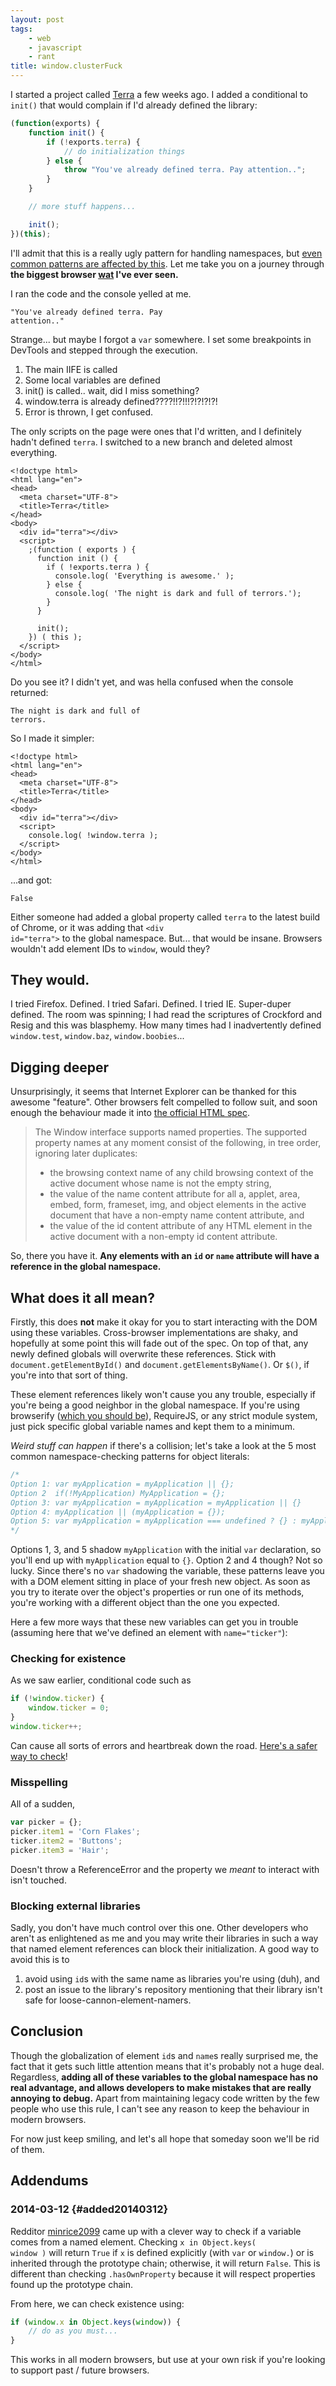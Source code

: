 ```yaml
---
layout: post
tags:
    - web
    - javascript
    - rant
title: window.clusterFuck
---
```


I started a project called [Terra](https://github.com/rileyjshaw/terra) a few weeks ago. I added a conditional to <code class="language-javascript">init()</code> that would complain if I'd already defined the library:

```javascript
(function(exports) {
	function init() {
		if (!exports.terra) {
			// do initialization things
		} else {
			throw "You've already defined terra. Pay attention..";
		}
	}

	// more stuff happens...

	init();
})(this);
```

I'll admit that this is a really ugly pattern for handling namespaces, but [even common patterns are affected by this](#what-does-it-all-mean). Let me take you on a journey through **the biggest browser [wat](https://www.destroyallsoftware.com/talks/wat) I've ever seen.**

I ran the code and the console yelled at me.

<code class="error">"You've already defined terra. Pay attention.."</code>

Strange... but maybe I forgot a <code class="language-javascript">var</code> somewhere. I set some breakpoints in DevTools and stepped through the execution.

1. The main IIFE is called
2. Some local variables are defined
3. init() is called.. wait, did I miss something?
4. window.terra is already defined????!!?!!!?!?!?!?!
5. Error is thrown, I get confused.

The only scripts on the page were ones that I'd written, and I definitely hadn't defined <code class="language-javascript">terra</code>. I switched to a new branch and deleted almost everything.

```markup
<!doctype html>
<html lang="en">
<head>
  <meta charset="UTF-8">
  <title>Terra</title>
</head>
<body>
  <div id="terra"></div>
  <script>
    ;(function ( exports ) {
      function init () {
        if ( !exports.terra ) {
          console.log( 'Everything is awesome.' );
        } else {
          console.log( 'The night is dark and full of terrors.');
        }
      }

      init();
    }) ( this );
  </script>
</body>
</html>
```

Do you see it? I didn't yet, and was hella confused when the console returned:

<code class="console">The night is dark and full of terrors.</code>

So I made it simpler:

```markup
<!doctype html>
<html lang="en">
<head>
  <meta charset="UTF-8">
  <title>Terra</title>
</head>
<body>
  <div id="terra"></div>
  <script>
    console.log( !window.terra );
  </script>
</body>
</html>
```

...and got:

<code class="console">False</code>

Either someone had added a global property called <code class="language-javascript">terra</code> to the latest build of Chrome, or it was adding that <code class="language-markup">&lt;div id="terra"&gt;</code> to the global namespace. But... that would be insane. Browsers wouldn't add element IDs to <code class="language-markup">window</code>, would they?

## They would.

I tried Firefox. Defined. I tried Safari. Defined. I tried IE. Super-duper defined. The room was spinning; I had read the scriptures of Crockford and Resig and this was blasphemy. How many times had I inadvertently defined <code class="language-javascript">window.test</code>, <code class="language-javascript">window.baz</code>, <code class="language-javascript">window.boobies</code>...

## Digging deeper

Unsurprisingly, it seems that Internet Explorer can be thanked for this awesome "feature". Other browsers felt compelled to follow suit, and soon enough the behaviour made it into [the official HTML spec](http://www.whatwg.org/specs/web-apps/current-work/#named-access-on-the-window-object).

> The Window interface supports named properties. The supported property names at any moment consist of the following, in tree order, ignoring later duplicates:
>
> -   the browsing context name of any child browsing context of the active document whose name is not the empty string,
> -   the value of the name content attribute for all a, applet, area, embed, form, frameset, img, and object elements in the active document that have a non-empty name content attribute, and
> -   the value of the id content attribute of any HTML element in the active document with a non-empty id content attribute.

So, there you have it. **Any elements with an <code class="language-markup">id</code> or <code class="language-markup">name</code> attribute will have a reference in the global namespace.**

## What does it all mean?

Firstly, this does **not** make it okay for you to start interacting with the DOM using these variables. Cross-browser implementations are shaky, and hopefully at some point this will fade out of the spec. On top of that, any newly defined globals will overwrite these references. Stick with <code class="language-javascript">document.getElementById()</code> and <code class="language-javascript">document.getElementsByName()</code>. Or <code class="language-javascript">\$()</code>, if you're into that sort of thing.

These element references likely won't cause you any trouble, especially if you're being a good neighbor in the global namespace. If you're using browserify ([which you should be](https://scott.mn/2014/03/03/javascript_modules/)), RequireJS, or any strict module system, just pick specific global variable names and kept them to a minimum.

_Weird stuff can happen_ if there's a collision; let's take a look at the 5 most common namespace-checking patterns for object literals:

```javascript
/*
Option 1: var myApplication = myApplication || {};
Option 2  if(!MyApplication) MyApplication = {};
Option 3: var myApplication = myApplication = myApplication || {}
Option 4: myApplication || (myApplication = {});
Option 5: var myApplication = myApplication === undefined ? {} : myApplication;
*/
```

Options 1, 3, and 5 shadow <code class="language-javascript">myApplication</code> with the initial <code class="language-javascript">var</code> declaration, so you'll end up with <code class="language-javascript">myApplication</code> equal to <code class="language-javascript">{}</code>. Option 2 and 4 though? Not so lucky. Since there's no <code class="language-javascript">var</code> shadowing the variable, these patterns leave you with a DOM element sitting in place of your fresh new object. As soon as you try to iterate over the object's properties or run one of its methods, you're working with a different object than the one you expected.

Here a few more ways that these new variables can get you in trouble (assuming here that we've defined an element with <code class="language-markup">name="ticker"</code>):

### Checking for existence

As we saw earlier, conditional code such as

```javascript
if (!window.ticker) {
	window.ticker = 0;
}
window.ticker++;
```

Can cause all sorts of errors and heartbreak down the road. [Here's a safer way to check](#added20140312)!

### Misspelling

All of a sudden,

```javascript
var picker = {};
picker.item1 = 'Corn Flakes';
ticker.item2 = 'Buttons';
picker.item3 = 'Hair';
```

Doesn't throw a ReferenceError and the property we _meant_ to interact with isn't touched.

### Blocking external libraries

Sadly, you don't have much control over this one. Other developers who aren't as enlightened as me and you may write their libraries in such a way that named element references can block their initialization. A good way to avoid this is to

1. avoid using <code class="language-markup">id</code>s with the same name as libraries you're using (duh), and
2. post an issue to the library's repository mentioning that their library isn't safe for loose-cannon-element-namers.

## Conclusion

Though the globalization of element <code class="language-markup">id</code>s and <code class="language-markup">name</code>s really surprised me, the fact that it gets such little attention means that it's probably not a huge deal. Regardless, **adding all of these variables to the global namespace has no real advantage, and allows developers to make mistakes that are really annoying to debug.** Apart from maintaining legacy code written by the few people who use this rule, I can't see any reason to keep the behaviour in modern browsers.

For now just keep smiling, and let's all hope that someday soon we'll be rid of them.

## Addendums

### 2014-03-12 {#added20140312}

Redditor [minrice2099](http://www.reddit.com/r/webdev/comments/2023ex/windowclusterfuck_a_tale_of_global_variables/cfz7qb9) [<i class="fa fa-github"></i>](https://github.com/mtackes) came up with a clever way to check if a variable comes from a named element. Checking <code class="language-javascript">x in Object.keys( window )</code> will return <code class="language-javascript">True</code> if <code class="language-javascript">x</code> is defined explicitly (with <code class="language-javascript">var</code> or <code class="language-javascript">window.</code>) or is inherited through the prototype chain; otherwise, it will return <code class="language-javascript">False</code>. This is different than checking <code class="language-javascript">.hasOwnProperty</code> because it will respect properties found up the prototype chain.

From here, we can check existence using:

```javascript
if (window.x in Object.keys(window)) {
	// do as you must...
}
```

This works in all modern browsers, but use at your own risk if you're looking to support past / future browsers.
